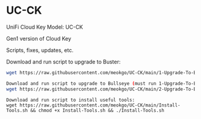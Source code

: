 # UC-CK
UniFi Cloud Key Model: UC-CK

Gen1 version of Cloud Key

Scripts, fixes, updates, etc.

Download and run script to upgrade to Buster:
```bash
wget https://raw.githubusercontent.com/meokgo/UC-CK/main/1-Upgrade-To-Buster.sh && chmod +x 1-Upgrade-To-Buster.sh && ./1-Upgrade-To-Buster.sh
```
```sh
Download and run script to upgrade to Bullseye (must run 1-Upgrade-To-Buster.sh first):
wget https://raw.githubusercontent.com/meokgo/UC-CK/main/2-Upgrade-To-Bullseye.sh && chmod +x 2-Upgrade-To-Bullseye.sh && ./2-Upgrade-To-Bullseye.sh
```
```terminal
Download and run script to install useful tools:
wget https://raw.githubusercontent.com/meokgo/UC-CK/main/Install-Tools.sh && chmod +x Install-Tools.sh && ./Install-Tools.sh
```
